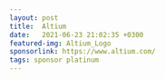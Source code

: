```yaml
---
layout: post
title:  Altium
date:   2021-06-23 21:02:35 +0300
featured-img: Altium_Logo
sponsorlink: https://www.altium.com/
tags: sponsor platinum
---
```

